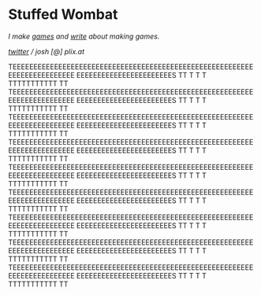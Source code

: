 # Stuffed Wombat

*I make [games](games) and [write](writing) about making games.*

*<a href="https://twitter.com/wombatstuff" target="_blank">twitter</a> / josh [@] plix.at*


TEEEEEEEEEEEEEEEEEEEEEEEEEEEEEEEEEEEEEEEEEEEEEEEEEEEEEEEEEEEEEEEEEEEEEEEEEE EEEEEEEEEEEEEEEEEEEEEEES TT T T T TTTTTTTTTTT TT             
TEEEEEEEEEEEEEEEEEEEEEEEEEEEEEEEEEEEEEEEEEEEEEEEEEEEEEEEEEEEEEEEEEEEEEEEEEE EEEEEEEEEEEEEEEEEEEEEEES TT T T T TTTTTTTTTTT TT             
TEEEEEEEEEEEEEEEEEEEEEEEEEEEEEEEEEEEEEEEEEEEEEEEEEEEEEEEEEEEEEEEEEEEEEEEEEE EEEEEEEEEEEEEEEEEEEEEEES TT T T T TTTTTTTTTTT TT             
TEEEEEEEEEEEEEEEEEEEEEEEEEEEEEEEEEEEEEEEEEEEEEEEEEEEEEEEEEEEEEEEEEEEEEEEEEE EEEEEEEEEEEEEEEEEEEEEEES TT T T T TTTTTTTTTTT TT             
TEEEEEEEEEEEEEEEEEEEEEEEEEEEEEEEEEEEEEEEEEEEEEEEEEEEEEEEEEEEEEEEEEEEEEEEEEE EEEEEEEEEEEEEEEEEEEEEEES TT T T T TTTTTTTTTTT TT             
TEEEEEEEEEEEEEEEEEEEEEEEEEEEEEEEEEEEEEEEEEEEEEEEEEEEEEEEEEEEEEEEEEEEEEEEEEE EEEEEEEEEEEEEEEEEEEEEEES TT T T T TTTTTTTTTTT TT             
TEEEEEEEEEEEEEEEEEEEEEEEEEEEEEEEEEEEEEEEEEEEEEEEEEEEEEEEEEEEEEEEEEEEEEEEEEE EEEEEEEEEEEEEEEEEEEEEEES TT T T T TTTTTTTTTTT TT             
TEEEEEEEEEEEEEEEEEEEEEEEEEEEEEEEEEEEEEEEEEEEEEEEEEEEEEEEEEEEEEEEEEEEEEEEEEE EEEEEEEEEEEEEEEEEEEEEEES TT T T T TTTTTTTTTTT TT             
TEEEEEEEEEEEEEEEEEEEEEEEEEEEEEEEEEEEEEEEEEEEEEEEEEEEEEEEEEEEEEEEEEEEEEEEEEE EEEEEEEEEEEEEEEEEEEEEEES TT T T T TTTTTTTTTTT TT             
